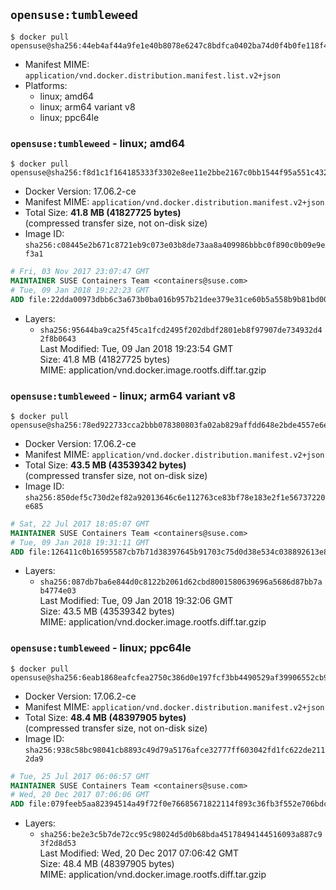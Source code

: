 ## `opensuse:tumbleweed`

```console
$ docker pull opensuse@sha256:44eb4af44a9fe1e40b8078e6247c8bdfca0402ba74d0f4b0fe118f4987c2cb79
```

-	Manifest MIME: `application/vnd.docker.distribution.manifest.list.v2+json`
-	Platforms:
	-	linux; amd64
	-	linux; arm64 variant v8
	-	linux; ppc64le

### `opensuse:tumbleweed` - linux; amd64

```console
$ docker pull opensuse@sha256:f8d1c1f164185333f3302e8ee11e2bbe2167c0bb1544f95a551c4324aa5f1e62
```

-	Docker Version: 17.06.2-ce
-	Manifest MIME: `application/vnd.docker.distribution.manifest.v2+json`
-	Total Size: **41.8 MB (41827725 bytes)**  
	(compressed transfer size, not on-disk size)
-	Image ID: `sha256:c08445e2b671c8721eb9c073e03b8de73aa8a409986bbbc0f890c0b09e9ef3a1`

```dockerfile
# Fri, 03 Nov 2017 23:07:47 GMT
MAINTAINER SUSE Containers Team <containers@suse.com>
# Tue, 09 Jan 2018 19:22:23 GMT
ADD file:22dda00973dbb6c3a673b0ba016b957b21dee379e31ce60b5a558b9b81bd00aa in / 
```

-	Layers:
	-	`sha256:95644ba9ca25f45ca1fcd2495f202dbdf2801eb8f97907de734932d42f8b0643`  
		Last Modified: Tue, 09 Jan 2018 19:23:54 GMT  
		Size: 41.8 MB (41827725 bytes)  
		MIME: application/vnd.docker.image.rootfs.diff.tar.gzip

### `opensuse:tumbleweed` - linux; arm64 variant v8

```console
$ docker pull opensuse@sha256:78ed922733cca2bbb078380803fa02ab829affdd648e2bde4557e6e4405ebbfd
```

-	Docker Version: 17.06.2-ce
-	Manifest MIME: `application/vnd.docker.distribution.manifest.v2+json`
-	Total Size: **43.5 MB (43539342 bytes)**  
	(compressed transfer size, not on-disk size)
-	Image ID: `sha256:850def5c730d2ef82a92013646c6e112763ce83bf78e183e2f1e56737220e685`

```dockerfile
# Sat, 22 Jul 2017 18:05:07 GMT
MAINTAINER SUSE Containers Team <containers@suse.com>
# Tue, 09 Jan 2018 19:31:11 GMT
ADD file:126411c0b16595587cb7b71d38397645b91703c75d0d38e534c038892613e809 in / 
```

-	Layers:
	-	`sha256:087db7ba6e844d0c8122b2061d62cbd8001580639696a5686d87bb7ab4774e03`  
		Last Modified: Tue, 09 Jan 2018 19:32:06 GMT  
		Size: 43.5 MB (43539342 bytes)  
		MIME: application/vnd.docker.image.rootfs.diff.tar.gzip

### `opensuse:tumbleweed` - linux; ppc64le

```console
$ docker pull opensuse@sha256:6eab1868eafcfea2750c386d0e197fcf3bb4490529af39906552cb9d55c04ad1
```

-	Docker Version: 17.06.2-ce
-	Manifest MIME: `application/vnd.docker.distribution.manifest.v2+json`
-	Total Size: **48.4 MB (48397905 bytes)**  
	(compressed transfer size, not on-disk size)
-	Image ID: `sha256:938c58bc98041cb8893c49d79a5176afce32777ff603042fd1fc622de2112da9`

```dockerfile
# Tue, 25 Jul 2017 06:06:57 GMT
MAINTAINER SUSE Containers Team <containers@suse.com>
# Wed, 20 Dec 2017 07:06:06 GMT
ADD file:079feeb5aa82394514a49f72f0e76685671822114f893c36fb3f552e706bdc6a in / 
```

-	Layers:
	-	`sha256:be2e3c5b7de72cc95c98024d5d0b68bda45178494144516093a887c93f2d8d53`  
		Last Modified: Wed, 20 Dec 2017 07:06:42 GMT  
		Size: 48.4 MB (48397905 bytes)  
		MIME: application/vnd.docker.image.rootfs.diff.tar.gzip
